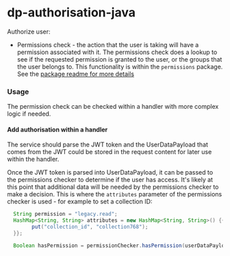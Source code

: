 # dp-authorisation-java

Authorize user:
- Permissions check - the action that the user is taking will have a permission associated with it. The permissions check does a lookup to see if the requested permission is granted to the user, or the groups that the user belongs to. This functionality is within the `permissions` package. See the [package readme for more details](permissions/README.md)

### Usage
The permission check can be checked within a handler with more complex logic if needed.

#### Add authorisation within a handler

The service should parse the JWT token and the UserDataPayload that comes from the JWT could be stored in the request content for later use within the handler.

Once the JWT token is parsed into UserDataPayload, it can be passed to the permissions checker to determine if the user has access. It's likely at this point that additional data will be needed by the permissions checker to make a decision. This is where the `attributes` parameter of the permissions checker is used - for example to set a collection ID:

```java
  String permission = "legacy.read";
  HashMap<String, String> attributes = new HashMap<String, String>() {{
        put("collection_id", "collection768");
  }};

  Boolean hasPermission = permissionChecker.hasPermission(userDataPayload, permission, attributes);

```
